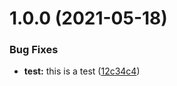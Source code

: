 # 1.0.0 (2021-05-18)


### Bug Fixes

* **test:** this is a test ([12c34c4](https://github.com/HUIDIZ/hello/commit/12c34c464fc0c49abd1d053c9280154a2b65b0b8))



